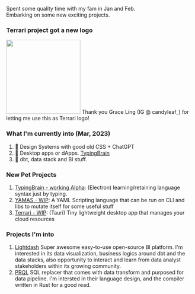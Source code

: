 Spent some quality time with my fam in Jan and Feb. <br />
Embarking on some new exciting projects. <br />

### Terrari project got a new logo
<img src="https://user-images.githubusercontent.com/4682613/223884034-7c312ad6-b47f-463a-a3ad-f5a47c6bdb9b.png" width="200px" />
Thank you Grace Ling (IG @ candyleaf_) for letting me use this as Terrari logo!

### What I'm currently into (Mar, 2023)
1. 🎨 Design Systems with good old CSS + ChatGPT 
2. 📡 Desktop apps or dApps. [TypingBrain](https://github.com/the-watchmaker/typingbrain) 
3. 📝 dbt, data stack and BI stuff. 

### New Pet Projects
1. [TypingBrain - working Alpha](https://github.com/the-watchmaker/typingbrain): (Electron) learning/retaining language syntax just by typing. 
2. [YAMAS - WIP](https://github.com/the-watchmaker/yamas): A YAML Scripting language that can be run on CLI and libs to mutate itself for some useful stuff
3. [Terrari - WIP](https://github.com/the-watchmaker/terrari): (Tauri) Tiny lightweight desktop app that manages your cloud resources

### Projects I'm into
1. [Lightdash](https://github.com/lightdash/lightdash) Super awesome easy-to-use open-source BI platform. I'm interested in its data visualization, business logics around dbt and the data stacks, also opportunity to interact and learn from data analyst stakeholders within its growing community.
2. [PRQL](https://github.com/prql/prql) SQL replacer that comes with data transform and purposed for data pipeline. I'm intersted in their language design, and the compiler written in Rust for a good read.
